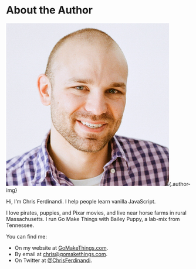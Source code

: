 
# About the Author

![](assets/chris-ferdinandi-high-res.jpg){.author-img}

Hi, I’m Chris Ferdinandi. I help people learn vanilla JavaScript.

I love pirates, puppies, and Pixar movies, and live near horse farms in rural Massachusetts. I run Go Make Things with Bailey Puppy, a lab-mix from Tennessee.

You can find me:

- On my website at [GoMakeThings.com](https://gomakethings.com).
- By email at [chris@gomakethings.com](mailto:chris@gomakethings.com).
- On Twitter at <a href="https://twitter.com/ChrisFerdinandi">@ChrisFerdinandi</a>.
